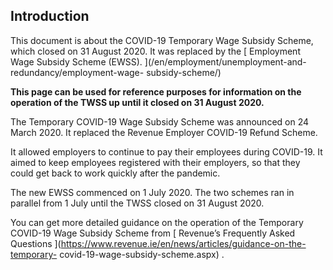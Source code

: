 ##  Introduction

This document is about the COVID-19 Temporary Wage Subsidy Scheme, which
closed on 31 August 2020. It was replaced by the [ Employment Wage Subsidy
Scheme (EWSS). ](/en/employment/unemployment-and-redundancy/employment-wage-
subsidy-scheme/)

**This page can be used for reference purposes for information on the
operation of the TWSS up until it closed on 31 August 2020.**

The Temporary COVID-19 Wage Subsidy Scheme was announced on 24 March 2020. It
replaced the Revenue Employer COVID-19 Refund Scheme.

It allowed employers to continue to pay their employees during COVID-19. It
aimed to keep employees registered with their employers, so that they could
get back to work quickly after the pandemic.

The new EWSS commenced on 1 July 2020. The two schemes ran in parallel from 1
July until the TWSS closed on 31 August 2020.

You can get more detailed guidance on the operation of the Temporary COVID-19
Wage Subsidy Scheme from [ Revenue’s Frequently Asked Questions
](https://www.revenue.ie/en/news/articles/guidance-on-the-temporary-
covid-19-wage-subsidy-scheme.aspx) .
